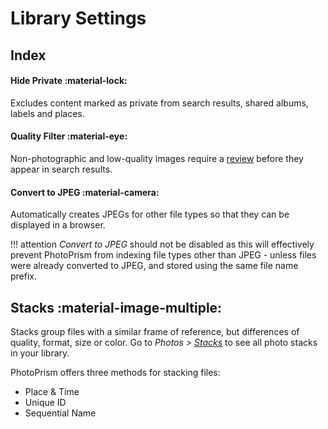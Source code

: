 # Library Settings

## Index ##

#### Hide Private :material-lock: ####

Excludes content marked as private from search results, shared albums, labels and places.

#### Quality Filter :material-eye: ####

Non-photographic and low-quality images require a [review](../organize/review.md) before they appear in search results.

#### Convert to JPEG :material-camera: ####

Automatically creates JPEGs for other file types so that they can be displayed in a browser.

!!! attention
    *Convert to JPEG* should not be disabled as this will effectively prevent PhotoPrism from indexing
    file types other than JPEG - unless files were already converted to JPEG, and stored using the same file name prefix.

## Stacks :material-image-multiple: ##

Stacks group files with a similar frame of reference, but differences of quality, format, size or color.
Go to *Photos > [Stacks](../organize/stacks.md)* to see all photo stacks in your library.

PhotoPrism offers three methods for stacking files:

* Place & Time
* Unique ID
* Sequential Name
